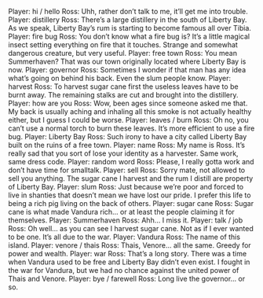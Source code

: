 Player: hi / hello
Ross: Uhh, rather don’t talk to me, it’ll get me into trouble.
Player: distillery
Ross: There’s a large distillery in the south of Liberty Bay. As we speak, Liberty Bay’s rum is starting to become famous all over Tibia.
Player: fire bug
Ross: You don’t know what a fire bug is? It’s a little magical insect setting everything on fire that it touches. Strange and somewhat dangerous creature, but very useful.
Player: free town
Ross: You mean Summerhaven? That was our town originally located where Liberty Bay is now.
Player: governor
Ross: Sometimes I wonder if that man has any idea what’s going on behind his back. Even the slum people know.
Player: harvest
Ross: To harvest sugar cane first the useless leaves have to be burnt away. The remaining stalks are cut and brought into the distillery.
Player: how are you
Ross: Wow, been ages since someone asked me that. My back is usually aching and inhaling all this smoke is not actually healthy either, but I guess I could be worse.
Player: leaves / burn
Ross: Oh no, you can’t use a normal torch to burn these leaves. It’s more efficient to use a fire bug.
Player: Liberty Bay
Ross: Such irony to have a city called Liberty Bay built on the ruins of a free town.
Player: name
Ross: My name is Ross. It’s really sad that you sort of lose your identity as a harvester. Same work, same dress code.
Player: random word
Ross: Please, I really gotta work and don’t have time for smalltalk.
Player: sell
Ross: Sorry mate, not allowed to sell you anything. The sugar cane I harvest and the rum I distill are property of Liberty Bay.
Player: slum
Ross: Just because we’re poor and forced to live in shanties that doesn’t mean we have lost our pride. I prefer this life to being a rich pig living on the back of others.
Player: sugar cane
Ross: Sugar cane is what made Vandura rich… or at least the people claiming it for themselves.
Player: Summerhaven
Ross: Ahh… I miss it.
Player: talk / job
Ross: Oh well… as you can see I harvest sugar cane. Not as if I ever wanted to be one. It’s all due to the war.
Player: Vandura
Ross: The name of this island.
Player: venore / thais
Ross: Thais, Venore… all the same. Greedy for power and wealth.
Player: war
Ross: That’s a long story. There was a time when Vandura used to be free and Liberty Bay didn’t even exist. I fought in the war for Vandura, but we had no chance against the united power of Thais and Venore.
Player: bye / farewell
Ross: Long live the governor… or so.